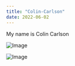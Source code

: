 ```yaml
---
title: "Colin-Carlson"
date: 2022-06-02
---
```


My name is Colin Carlson

![Image](https://i.kym-cdn.com/entries/icons/original/000/000/091/TrollFace.jpg)

![Image](https://github.com/xxcolinkingxx/github-pages-with-jekyll/blob/main/Assets/walt.jpg)

